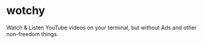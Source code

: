 # wotchy
Watch &amp; Listen YouTube videos on your terminal, but without Ads and other non-freedom things.
